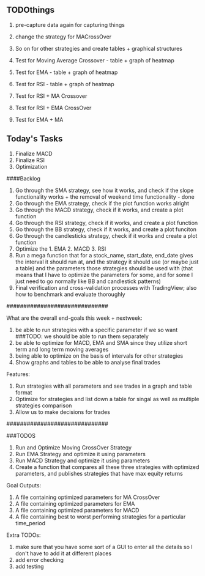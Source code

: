 ## TODOthings 

1. pre-capture data again for capturing things
2. change the strategy for MACrossOver
3. So on for other strategies and create tables + graphical structures


1. Test for Moving Average Crossover - table + graph of heatmap
2. Test for EMA - table + graph of heatmap
3. Test for RSI - table + graph of heatmap
4. Test for RSI + MA Crossover
5. Test for RSI + EMA CrossOver
6. Test for EMA + MA




























Today's Tasks
--------------

1. Finalize MACD 
2. Finalize RSI 
3. Optimization

####Backlog
1. Go through the SMA strategy, see how it works, and check if the slope functionality works + the removal of weekend time functionality - done
2. Go through the EMA strategy, check if the plot function works alright
3. Go through the MACD strategy, check if it works, and create a plot function
4. Go through the RSI strategy, check if it works, and create a plot function
5. Go through the BB strategy, check if it works, and create a plot funciton
6. Go through the candlesticks strategy, check if it works and create a plot function
7. Optimize the 1. EMA 2. MACD 3. RSI
8. Run a mega function that for a stock_name, start_date, end_date gives the interval it should run at, and the strategy it should use (or maybe just a table) and the parameters those strategies should be used with (that means that I have to optimize the parameters for some, and for some I just need to go normally like BB and candlestick patterns)
9. Final verification and cross-validation processes with TradingView; also how to benchmark and evaluate thoroughly

##############################

What are the overall end-goals this week + nextweek:
1. be able to run strategies with a specific parameter if we so want
###TODO: we should be able to run them separately
2. be able to optimize for MACD, EMA and SMA since they utilize short term and long term moving averages 
3. being able to optimize on the basis of intervals for other strategies
4. Show graphs and tables to be able to analyse final trades 

Features:
1. Run strategies with all parameters and see trades in a graph and table format
2. Optimize for strategies and list down a table for singal as well as multiple strategies comparison
3. Allow us to make decisions for trades 


##############################

###TODOS

1. Run and Optimize Moving CrossOver Strategy
2. Run EMA Strategy and optimize it using parameters
3. Run MACD Strategy and optimize it using parameters
4. Create a function that compares all these three strategies with optimized parameters, and publishes strategies that have max equity returns 

Goal Outputs:

1. A file containing optimized parameters for MA CrossOver
2. A file containing optimized parameters for EMA
3. A file containing optimized parameters for MACD 
4. A file containing best to worst performing strategies for a particular time_period



Extra TODOs:
1. make sure that you have some sort of a GUI to enter all the details so I don't have to add it at different places
2. add error checking
3. add testing 